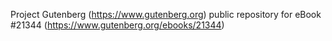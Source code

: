 Project Gutenberg (https://www.gutenberg.org) public repository for eBook #21344 (https://www.gutenberg.org/ebooks/21344)
